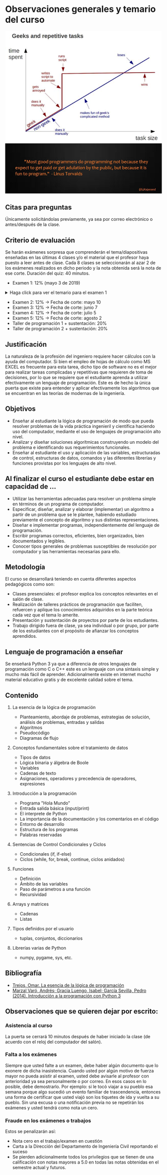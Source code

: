 # Observaciones generales y temario del curso

![Caricatura](../imagenes/programmer_vs_nonprogrammer.jpg)
![Caricatura](../imagenes/programming_is_fun.jpg)

## Citas para preguntas
Únicamente solicitándolas previamente, ya sea por correo electrónico o antes/después de la clase.

## Criterio de evaluación
Se harán exámenes sorpresa que comprenderán el tema/diapositivas enseñadas en las últimas 4 clases y/o el material que el profesor haya puesto a leer antes de clase. Cada 8 clases se seleccionarán al azar 2 de los exámenes realizados en dicho periodo y la nota obtenida será la nota de ese corte. Duración del quiz: 40 minutos.

- Examen 1: 12% (mayo 3 de 2019)
<details><summary>Haga click para ver el temario para el examen 1</summary>
<p>

* Todo el libro: [Trejos, Omar. La esencia de la lógica de programación](https://ingenieriadesistemasunc.blogspot.com/2016/11/la-esencia-de-la-logica-de-programacion.html)
* Aritmética básica con números en base 2 (binarios), 8 (octales) y 16 (hexadecimales). Conversión de estos números a base 10 (decimal) y de base 10 a otras bases. Suma y resta de números en otras bases.
* Aprender los siguientes conceptos de programación (GOOGLE es tu amigo. No se conformen con las diapositivas):
  - Arquitectura de un computador
  - Sistema Operativo
  - Linux
  - Qué es un bit, un byte, megabyte, terabyte, etc.
  - Tipos de lenguajes de programación: lenguaje de máquina, lenguaje ensamblador, lenguaje de bajo nivel, lenguaje de nivel intermedio, lenguaje de alto nivel, comparación entre ellos.
  - Compiladores (en el contexto de lenguajes de programación)
  - Intérpretes (en el contexto de lenguajes de programación)
  - Entorno de desarrollo integrado (IDE Integrated Development Environment)
  - **NOTA: la pregunta del examen será: escriba todo lo que sabe con respecto al tema _XXX_.**

</p>
</details>

- Examen 2: 12% -> Fecha de corte: mayo 10
- Examen 3: 12% -> Fecha de corte: junio 7
- Examen 4: 12% -> Fecha de corte: julio 5
- Examen 5: 12% -> Fecha de corte: agosto 2
- Taller de programación 1 + sustentación: 20% 
- Taller de programación 2 + sustentación: 20%

## Justificación
La naturaleza de la profesión del ingeniero requiere hacer cálculos con la ayuda del computador. Si bien el empleo de hojas de cálculo como MS EXCEL es frecuente para esta tarea, dicho tipo de software no es el mejor para realizar tareas complicadas y repetitivas que requieren de toma de decisiones, por lo que se requiere que el estudiante aprenda a utilizar efectivamente un lenguaje de programación. Este es de hecho la única puerta que existe para entender y aplicar efectivamente los algoritmos que se encuentran en las teorías de modernas de la ingeniería.

## Objetivos
- Enseñar al estudiante la lógica de programación de modo que pueda resolver problemas de la vida práctica ingenieril y científica haciendo uso del computador, mediante el uso de lenguajes de programación alto nivel.
- Analizar y diseñar soluciones algorítmicas construyendo un modelo del problema e identificando sus requerimientos funcionales.
- Enseñar al estudiante el uso y aplicación de las variables, estructuradas de control, estructuras de datos, comandos y las diferentes librerías y funciones provistas por los lenguajes de alto nivel.

## Al finalizar el curso el estudiante debe estar en capacidad de ...
- Utilizar las herramientas adecuadas para resolver un problema simple en términos de un programa de computador.
- Especificar, diseñar, analizar y elaborar (implementar) un algoritmo a partir de un problema que se le plantee, habiendo estudiado previamente el concepto de algoritmo y sus distintas representaciones.
- Diseñar e implementar programas, independientemente del lenguaje de programación.
- Escribir programas correctos, eficientes, bien organizados, bien documentados y legibles.
- Conocer tipos generales de problemas susceptibles de resolución por computador y las herramientas necesarias para ello.

## Metodología
El curso se desarrollará teniendo en cuenta diferentes aspectos pedagógicos como son:
- Clases presenciales: el profesor explica los conceptos relevantes en el salón de clase.
- Realización de talleres prácticos de programación que faciliten, refuercen y aplique los conocimientos adquiridos en la parte teórica cada vez que el tema lo amerite.
- Presentación y sustentación de proyectos por parte de los estudiantes.
- Trabajo dirigido fuera de clase, ya sea individual o por grupo, por parte de los estudiantes con el propósito de afianzar los conceptos aprendidos.

## Lenguaje de programación a enseñar
Se enseñará Python 3 ya que a diferencia de otros lenguajes de programación como C o C++ este es un lenguaje con una sintaxis simple y mucho más fácil de aprender. Adicionalmente existe en internet mucho material educativo gratis y de excelente calidad sobre el tema.

## Contenido
1. La esencia de la lógica de programación
   - Planteamiento, abordaje de problemas, estrategias de solución, análisis de problemas, entradas y salidas
   - Algoritmos
   - Pseudocódigo
   - Diagramas de flujo

2. Conceptos fundamentales sobre el tratamiento de datos
   - Tipos de datos
   - Lógica binaria y álgebra de Boole
   - Variables
   - Cadenas de texto
   - Asignaciones, operadores y precedencia de operadores, expresiones

3. Introducción a la programación
   - Programa "Hola Mundo"
   - Entrada salida básica (input/print)
   - El interprete de Python
   - La importancia de la documentación y los comentarios en el código
   - Entorno de desarrollo
   - Estructura de los programas
   - Palabras reservadas

4. Sentencias de Control Condicionales y Ciclos
   - Condicionales (if, if-else)
   - Ciclos (while, for, break, continue, ciclos anidados)
   
5. Funciones
   - Definición
   - Ámbito de las variables
   - Paso de parámetros a una función
   - Recursividad

6. Arrays y matrices
   - Cadenas
   - Listas

7. Tipos definidos por el usuario
   - tuplas, conjuntos, diccionarios
 
9. Librerías varias de Python
   - numpy, pygame, sys, etc.

## Bibliografía
* [Trejos, Omar. La esencia de la lógica de programación](http://biblioteca.inu.edu.sv/?wpfb_dl=263)
* [Marzal Varó, Andrés; Gracia Luengo, Isabel; García Sevilla, Pedro (2014). Introducción a la programación con Python 3](http://dx.doi.org/10.6035/Sapientia93)

## Observaciones que se quieren dejar por escrito:
 
### Asistencia al curso
La puerta se cerrará 10 minutos después de haber iniciado la clase (de acuerdo con el reloj del computador del salón).

### Falta a los exámenes
Siempre que usted falte a un examen, debe haber algún documento que lo exonere de dicha inasistencia. Cuando usted por algún motivo de fuerza mayor no pueda asistir al examen, usted debe avisarle al profesor con anterioridad ya sea personalmente o por correo. En esos casos en lo posible, debe demostrarlo. Por ejemplo: si le tocó viajar a su pueblo esa semana porque algo sucedió un evento familiar de trascendencia, entonces una forma de certificar que usted viajó son los tiquetes de ida y vuelta a su pueblo. Sin una excusa o una notificación previa no se repetirán los exámenes y usted tendrá como nota un cero.

### Fraude en los exámenes o trabajos
Estos se penalizarán así:
* Nota cero en el trabajo/examen en cuestión
* Carta a la Dirección del Departamento de Ingeniería Civil reportando el suceso 
* Se pierden adicionalmente todos los privilegios que se tienen de una calificación con notas mayores a 5.0 en todas las notas obtenidas en el semestre actual y futuros.
